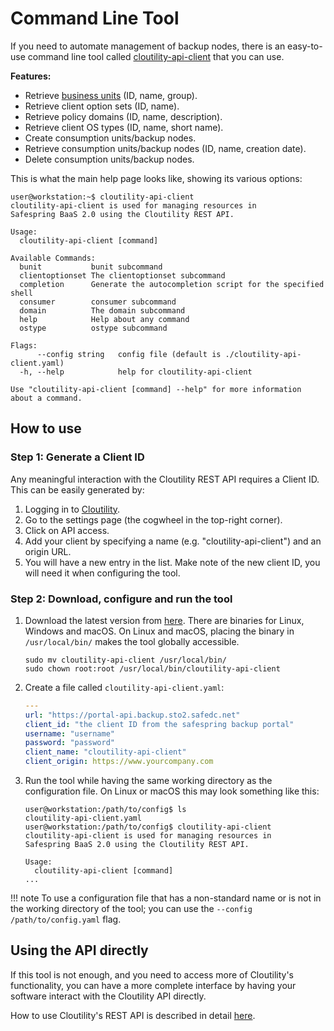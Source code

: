 Command Line Tool
===================

If you need to automate management of backup nodes, there is an easy-to-use 
command line tool called <a href="https://github.com/safespring-community/cloutility-api-client" target="_blank">cloutility-api-client</a> that you can use.

**Features:**

- Retrieve [business units](../howto/business-units.md) (ID, name, group).
- Retrieve client option sets (ID, name).
- Retrieve policy domains (ID, name, description).
- Retrieve client OS types (ID, name, short name).
- Create consumption units/backup nodes.
- Retrieve consumption units/backup nodes (ID, name, creation date).
- Delete consumption units/backup nodes.


This is what the main help page looks like, showing its various options:
```
user@workstation:~$ cloutility-api-client                     
cloutility-api-client is used for managing resources in
Safespring BaaS 2.0 using the Cloutility REST API.

Usage:
  cloutility-api-client [command]

Available Commands:
  bunit           bunit subcommand
  clientoptionset The clientoptionset subcommand
  completion      Generate the autocompletion script for the specified shell
  consumer        consumer subcommand
  domain          The domain subcommand
  help            Help about any command
  ostype          ostype subcommand

Flags:
      --config string   config file (default is ./cloutility-api-client.yaml)
  -h, --help            help for cloutility-api-client

Use "cloutility-api-client [command] --help" for more information about a command.
```

How to use
-----------

### Step 1: Generate a Client ID

Any meaningful interaction with the Cloutility REST API requires a Client ID. 
This can be easily generated by: 

1. Logging in to <a href="https://portal.backup.sto2.safedc.net/" target="_blank">Cloutility</a>.
2. Go to the settings page (the cogwheel in the top-right corner).
3. Click on API access.
4. Add your client by specifying a name (e.g. "cloutility-api-client") and an origin URL.
5. You will have a new entry in the list. Make note of the new client ID, you will need it when configuring the tool.

### Step 2: Download, configure and run the tool

1. Download the latest version from [here](https://github.com/safespring-community/cloutility-api-client/releases). There are binaries for Linux, Windows and macOS. On Linux and macOS, placing the binary in `/usr/local/bin/` makes the tool globally accessible.
   ```shell
   sudo mv cloutility-api-client /usr/local/bin/
   sudo chown root:root /usr/local/bin/cloutility-api-client
   ```
2. Create a file called `cloutility-api-client.yaml`:
    ```yaml
    ---
    url: "https://portal-api.backup.sto2.safedc.net"
    client_id: "the client ID from the safespring backup portal"
    username: "username"
    password: "password"
    client_name: "cloutility-api-client"
    client_origin: https://www.yourcompany.com
    ```
3. Run the tool while having the same working directory as the configuration file. On Linux or macOS this may look something like this:
   ```
   user@workstation:/path/to/config$ ls
   cloutility-api-client.yaml
   user@workstation:/path/to/config$ cloutility-api-client
   cloutility-api-client is used for managing resources in
   Safespring BaaS 2.0 using the Cloutility REST API.
   
   Usage:
     cloutility-api-client [command]
   ...
   ```

!!! note
    To use a configuration file that has a non-standard name or is not in the working directory of the tool; you can use the `--config /path/to/config.yaml` flag.

Using the API directly
-----------------------
If this tool is not enough, and you need to access more of Cloutility's functionality, you can have a more complete interface by having your software interact with the Cloutility API directly.

How to use Cloutility's REST API is described in detail [here](rest-api.md).



